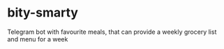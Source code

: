 # bity-smarty
Telegram bot with favourite meals, that can provide a weekly grocery list and menu for a week
